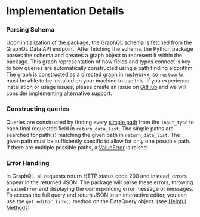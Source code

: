 # Implementation Details
### Parsing Schema
Upon initialization of the package, the GraphQL schema is fetched from the GraphQL Data API endpoint. After fetching the schema, the Python package parses the schema and creates a graph object to represent it within the package. This graph representation of how fields and types connect is key to how queries are automatically constructed using a path finding algorithm. The graph is constructed as a directed graph in [rustworkx](https://www.rustworkx.org/), so `rustworkx` must be able to be installed on your machine to use this. If you experience installation or usage issues, please create an issue on [GitHub](https://github.com/rcsb/py-rcsb-api/issues) and we will consider implementing alternative support.

### Constructing queries
Queries are constructed by finding every [simple path](https://en.wikipedia.org/wiki/Simple_path#:~:text=Simple%20path%20(graph%20theory)%2C,does%20not%20have%20repeating%20vertices) from the `input_type` to each final requested field in `return_data_list`. The simple paths are searched for path(s) matching the given path in `return_data_list`. The given path must be sufficiently specific to allow for only one possible path. If there are multiple possible paths, a [ValueError](query_construction.md#valueerror-not-a-unique-field) is raised.

### Error Handling
In GraphQL, all requests return HTTP status code 200 and instead, errors appear in the returned JSON. The package will parse these errors, throwing a `ValueError` and displaying the corresponding error message or messages. To access the full query and return JSON in an interactive editor, you can use the `get_editor_link()` method on the DataQuery object. (see [Helpful Methods](query_construction.md#get_editor_link))